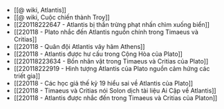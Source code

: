 - [[@ wiki, Atlantis]]
- [[@ wiki, Cuộc chiến thành Troy]]
- [[220118222647 - Atlantis bị thần trừng phạt nhấn chìm xuống biển]]
- [[220118 - Plato nhắc đến Atlantis nguồn chính trong Timaeus và Critias]]
- [[220118 - Quân đội Atlantis vây hãm Athens]]
- [[220118 - Atlantis được hư cấu trong Cộng Hòa của Plato]]
- [[220118223634 - Bốn nhân vật trong Timaeus và Critias của Plato]]
- [[220118222919 - Hình tượng Atlantis của Plato nguồn cảm hứng các triết gia]]
- [[220118 - Các học giả thế kỷ 19 hiểu sai về Atlantis của Plato]]
- [[220118 - Timaeus và Critias nói Solon dịch tài liệu Ai Cập về Atlantis]]
- [[220118 - Atlantis được nhắc đến trong Timaeus và Critias của Platon]]
